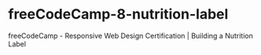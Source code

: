 # freeCodeCamp-8-nutrition-label
 freeCodeCamp - Responsive Web Design Certification | Building a Nutrition Label
